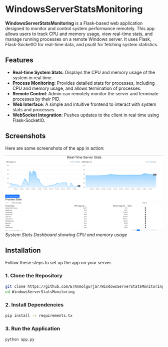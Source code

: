 # WindowsServerStatsMonitoring

**WindowsServerStatsMonitoring** is a Flask-based web application designed to monitor and control system performance remotely. This app allows users to track CPU and memory usage, view real-time stats, and manage running processes on a remote Windows server. It uses Flask, Flask-SocketIO for real-time data, and psutil for fetching system statistics.

## Features

- **Real-time System Stats**: Displays the CPU and memory usage of the system in real time.
- **Process Monitoring**: Provides detailed stats for processes, including CPU and memory usage, and allows termination of processes.
- **Remote Control**: Admin can remotely monitor the server and terminate processes by their PID.
- **Web Interface**: A simple and intuitive frontend to interact with system stats and processes.
- **WebSocket Integration**: Pushes updates to the client in real time using Flask-SocketIO.

## Screenshots

Here are some screenshots of the app in action:

![System Stats Dashboard](ScreenShot.png)
*System Stats Dashboard showing CPU and memory usage*

## Installation

Follow these steps to set up the app on your server.

### 1. Clone the Repository
```bash
git clone https://github.com/ErAnmolgurjar/WindowsServerStatsMonitoring.git
cd WindowsServerStatsMonitoring
```
### 2. Install Dependencies
```bash
pip install -r requirements.tx
```
### 3. Run the Application
```bash
python app.py
```
